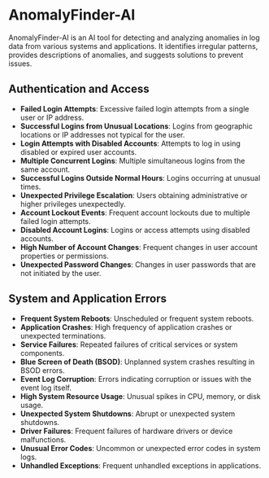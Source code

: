 # AnomalyFinder-AI
AnomalyFinder-AI is an AI tool for detecting and analyzing anomalies in log data from various systems and applications. It identifies irregular patterns, provides descriptions of anomalies, and suggests solutions to prevent issues. 

## Authentication and Access

- **Failed Login Attempts**: Excessive failed login attempts from a single user or IP address.
- **Successful Logins from Unusual Locations**: Logins from geographic locations or IP addresses not typical for the user.
- **Login Attempts with Disabled Accounts**: Attempts to log in using disabled or expired user accounts.
- **Multiple Concurrent Logins**: Multiple simultaneous logins from the same account.
- **Successful Logins Outside Normal Hours**: Logins occurring at unusual times.
- **Unexpected Privilege Escalation**: Users obtaining administrative or higher privileges unexpectedly.
- **Account Lockout Events**: Frequent account lockouts due to multiple failed login attempts.
- **Disabled Account Logins**: Logins or access attempts using disabled accounts.
- **High Number of Account Changes**: Frequent changes in user account properties or permissions.
- **Unexpected Password Changes**: Changes in user passwords that are not initiated by the user.


## System and Application Errors

- **Frequent System Reboots**: Unscheduled or frequent system reboots.
- **Application Crashes**: High frequency of application crashes or unexpected terminations.
- **Service Failures**: Repeated failures of critical services or system components.
- **Blue Screen of Death (BSOD)**: Unplanned system crashes resulting in BSOD errors.
- **Event Log Corruption**: Errors indicating corruption or issues with the event log itself.
- **High System Resource Usage**: Unusual spikes in CPU, memory, or disk usage.
- **Unexpected System Shutdowns**: Abrupt or unexpected system shutdowns.
- **Driver Failures**: Frequent failures of hardware drivers or device malfunctions.
- **Unusual Error Codes**: Uncommon or unexpected error codes in system logs.
- **Unhandled Exceptions**: Frequent unhandled exceptions in applications.


